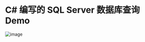 # C# 编写的 SQL Server 数据库查询Demo
![image](https://github.com/ZtRXR/LearnFirst/assets/128154418/29bc420f-297c-4b85-aab6-1fbd8ad4e057)
